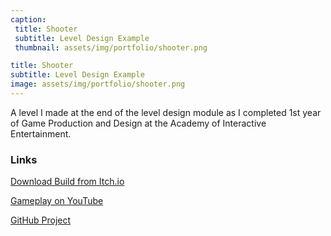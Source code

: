 ```yaml
---
caption:
 title: Shooter
 subtitle: Level Design Example
 thumbnail: assets/img/portfolio/shooter.png

title: Shooter
subtitle: Level Design Example
image: assets/img/portfolio/shooter.png
---
```

 A level I made at the end of the level design module as I completed 1st year of Game Production and Design at the Academy of Interactive Entertainment. 

### Links

[Download Build from Itch.io](https://finalsynapse.itch.io/cloudbourne)

[Gameplay on YouTube](https://youtu.be/ZHShDB40gWQ)

[GitHub Project](https://github.com/AIE-DESIGN-2022/LDF_Assessment_Lukasz)
